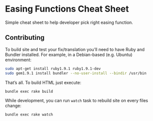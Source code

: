 # Easing Functions Cheat Sheet

Simple cheat sheet to help developer pick right easing function.

## Contributing

To build site and test your fix/translation you’ll need to have Ruby and
Bundler installed. For example, in a Debian-based (e.g. Ubuntu) environment:

```sh
sudo apt-get install ruby1.9.1 ruby1.9.1-dev
sudo gem1.9.1 install bundler --no-user-install --bindir /usr/bin
```

That’s all. To build HTML just execute:

```sh
bundle exec rake build
```

While development, you can run `watch` task to rebuild site on every files
change:

```sh
bundle exec rake watch
```

